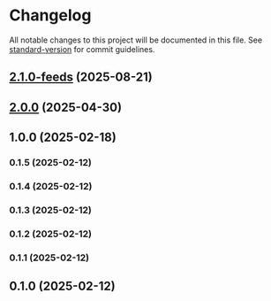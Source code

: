 # Changelog

All notable changes to this project will be documented in this file. See [standard-version](https://github.com/conventional-changelog/standard-version) for commit guidelines.

## [2.1.0-feeds](https://github.com/GetStream/stream-sdk-java/compare/2.0.0...2.1.0-feeds) (2025-08-21)

## [2.0.0](https://github.com/GetStream/stream-sdk-java/compare/1.0.0...2.0.0) (2025-04-30)

## 1.0.0 (2025-02-18)

### 0.1.5 (2025-02-12)

### 0.1.4 (2025-02-12)

### 0.1.3 (2025-02-12)

### 0.1.2 (2025-02-12)

### 0.1.1 (2025-02-12)


## 0.1.0 (2025-02-12)
